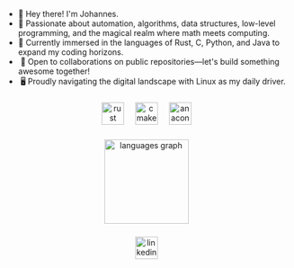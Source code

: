 <ul>
  <li> 👋 Hey there! I'm Johannes.</li>
  <li> 👀 Passionate about automation, algorithms, data structures, low-level programming, and the magical realm where math meets computing.</li>
  <li> 🌱 Currently immersed in the languages of Rust, C, Python, and Java to expand my coding horizons.</li>
  <li>️ 💞️ Open to collaborations on public repositories—let's build something awesome together!</li>
  <li>️ 🖥️ Proudly navigating the digital landscape with Linux as my daily driver.</li>
</ul>


###

<div align="center">
  <img src="https://img.shields.io/badge/Rust-000000?logo=rust&logoColor=white&style=for-the-badge" height="40" alt="rust logo"  />
  <img width="12" />
  <img src="https://img.shields.io/badge/CMake-064F8C?logo=cmake&logoColor=white&style=for-the-badge" height="40" alt="cmake logo"  />
  <img width="12" />
  <img src="https://img.shields.io/badge/Anaconda-44A833?logo=anaconda&logoColor=white&style=for-the-badge" height="40" alt="anaconda logo"  />
</div>

###

<div align="center">
  <img src="https://github-readme-stats.vercel.app/api/top-langs?username=hazardous-sun&locale=en&hide_title=false&layout=compact&card_width=320&langs_count=5&theme=dark&hide_border=false&order=2" height="150" alt="languages graph"  />
</div>

###

<div align="center">
  <a href="https://www.linkedin.com/in/adam-johannes-84a97b1ba/" target="_blank">
    <img src="https://img.shields.io/badge/LinkedIn-0A66C2?logo=linkedin&logoColor=white&style=for-the-badge" height="40" alt="linkedin logo"  />
  </a>
</div>

###
